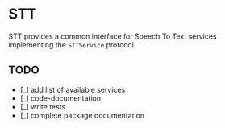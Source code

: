 # STT

STT provides a common interface for Speech To Text services implementing the `STTService` protocol.


## TODO

- [_] add list of available services
- [_] code-documentation
- [_] write tests
- [_] complete package documentation
